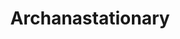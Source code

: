 ---
title: "Archanastationary"
url: /thiruvananthapuram/archanastationary/
shop: office supplies
---